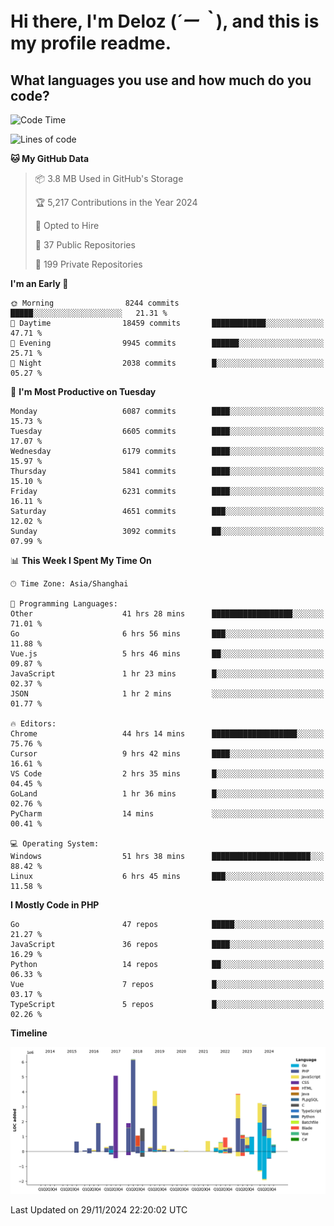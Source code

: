 # **Hi there, I'm Deloz (*´ー｀*), and this is my profile readme.**

## **What languages you use and how much do you code?**

<!--START_SECTION:waka-->
![Code Time](http://img.shields.io/badge/Code%20Time-5%2C164%20hrs%2010%20mins-blue)

![Lines of code](https://img.shields.io/badge/From%20Hello%20World%20I%27ve%20Written-42.4%20million%20lines%20of%20code-blue)

**🐱 My GitHub Data** 

> 📦 3.8 MB Used in GitHub's Storage 
 > 
> 🏆 5,217 Contributions in the Year 2024
 > 
> 💼 Opted to Hire
 > 
> 📜 37 Public Repositories 
 > 
> 🔑 199 Private Repositories 
 > 
**I'm an Early 🐤** 

```text
🌞 Morning                8244 commits        █████░░░░░░░░░░░░░░░░░░░░   21.31 % 
🌆 Daytime                18459 commits       ████████████░░░░░░░░░░░░░   47.71 % 
🌃 Evening                9945 commits        ██████░░░░░░░░░░░░░░░░░░░   25.71 % 
🌙 Night                  2038 commits        █░░░░░░░░░░░░░░░░░░░░░░░░   05.27 % 
```
📅 **I'm Most Productive on Tuesday** 

```text
Monday                   6087 commits        ████░░░░░░░░░░░░░░░░░░░░░   15.73 % 
Tuesday                  6605 commits        ████░░░░░░░░░░░░░░░░░░░░░   17.07 % 
Wednesday                6179 commits        ████░░░░░░░░░░░░░░░░░░░░░   15.97 % 
Thursday                 5841 commits        ████░░░░░░░░░░░░░░░░░░░░░   15.10 % 
Friday                   6231 commits        ████░░░░░░░░░░░░░░░░░░░░░   16.11 % 
Saturday                 4651 commits        ███░░░░░░░░░░░░░░░░░░░░░░   12.02 % 
Sunday                   3092 commits        ██░░░░░░░░░░░░░░░░░░░░░░░   07.99 % 
```


📊 **This Week I Spent My Time On** 

```text
🕑︎ Time Zone: Asia/Shanghai

💬 Programming Languages: 
Other                    41 hrs 28 mins      ██████████████████░░░░░░░   71.01 % 
Go                       6 hrs 56 mins       ███░░░░░░░░░░░░░░░░░░░░░░   11.88 % 
Vue.js                   5 hrs 46 mins       ██░░░░░░░░░░░░░░░░░░░░░░░   09.87 % 
JavaScript               1 hr 23 mins        █░░░░░░░░░░░░░░░░░░░░░░░░   02.37 % 
JSON                     1 hr 2 mins         ░░░░░░░░░░░░░░░░░░░░░░░░░   01.77 % 

🔥 Editors: 
Chrome                   44 hrs 14 mins      ███████████████████░░░░░░   75.76 % 
Cursor                   9 hrs 42 mins       ████░░░░░░░░░░░░░░░░░░░░░   16.61 % 
VS Code                  2 hrs 35 mins       █░░░░░░░░░░░░░░░░░░░░░░░░   04.45 % 
GoLand                   1 hr 36 mins        █░░░░░░░░░░░░░░░░░░░░░░░░   02.76 % 
PyCharm                  14 mins             ░░░░░░░░░░░░░░░░░░░░░░░░░   00.41 % 

💻 Operating System: 
Windows                  51 hrs 38 mins      ██████████████████████░░░   88.42 % 
Linux                    6 hrs 45 mins       ███░░░░░░░░░░░░░░░░░░░░░░   11.58 % 
```

**I Mostly Code in PHP** 

```text
Go                       47 repos            █████░░░░░░░░░░░░░░░░░░░░   21.27 % 
JavaScript               36 repos            ████░░░░░░░░░░░░░░░░░░░░░   16.29 % 
Python                   14 repos            ██░░░░░░░░░░░░░░░░░░░░░░░   06.33 % 
Vue                      7 repos             █░░░░░░░░░░░░░░░░░░░░░░░░   03.17 % 
TypeScript               5 repos             █░░░░░░░░░░░░░░░░░░░░░░░░   02.26 % 
```



**Timeline**

![Lines of Code chart](https://raw.githubusercontent.com/deloz/deloz/main/assets/bar_graph.png)


 Last Updated on 29/11/2024 22:20:02 UTC
<!--END_SECTION:waka-->
